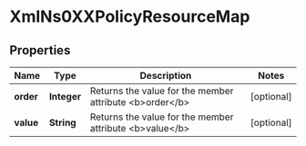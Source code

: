 
# XmlNs0XXPolicyResourceMap

## Properties
Name | Type | Description | Notes
------------ | ------------- | ------------- | -------------
**order** | **Integer** | Returns the value for the member attribute &lt;b&gt;order&lt;/b&gt; |  [optional]
**value** | **String** | Returns the value for the member attribute &lt;b&gt;value&lt;/b&gt; |  [optional]



